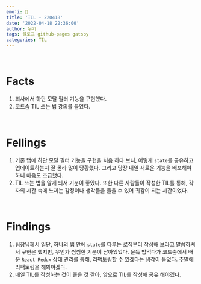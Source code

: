 ```yaml
---
emoji: 🤔
title: 'TIL - 220418'
date: '2022-04-18 22:36:00'
author: 우기
tags: 블로그 github-pages gatsby
categories: TIL
---
```


<br>

# Facts

1. 회사에서 하단 모달 필터 기능을 구현했다.
2. 코드숨 TIL 쓰는 법 강의를 들었다.

<br>

# Fellings

1. 기존 탭에 하단 모달 필터 기능을 구현을 처음 하다 보니, 어떻게 `state`를 공유하고 업데이트하는지 잘 몰라 많이 당황했다. 그리고 당장 내일 새로운 기능을 배포해야 하니 마음도 조급했다.
2. TIL 쓰는 법을 알게 되서 기분이 좋았다. 또한 다른 사람들이 작성한 TIL를 통해, 각자의 시간 속에 느끼는 감정이나 생각들을 들을 수 있어 귀감이 되는 시간이었다.

<br>

# Findings

1. 팀장님께서 일단, 하나의 탭 안에 `state`를 다루는 로직부터 작성해 보라고 말씀하셔서 구현은 했지만, 무언가 찜찜한 기분이 남아있었다. 문득 밥먹다가 코드숨에서 배운 `React Redux` 상태 관리를 통해, 리팩토링할 수 있겠다는 생각이 들었다. 주말에 리팩토링을 해봐야겠다.
2. 매일 TIL를 작성하는 것이 좋을 것 같아, 앞으로 TIL를 작성해 공유 해야겠다.
